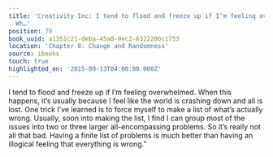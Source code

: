 ```yaml
---
title: 'Creativity Inc: I tend to flood and freeze up if I’m feeling overwhelmed.
  Wh…'
position: 79
book_uuid: a1351c21-deba-45a0-9ec2-6322200c1753
location: 'Chapter 8: Change and Randomness'
source: ibooks
touch: true
highlighted_on: '2015-09-13T04:00:00.000Z'
---
```


I tend to flood and freeze up if I’m feeling overwhelmed. When this happens, it’s usually because I feel like the world is crashing down and all is lost. One trick I’ve learned is to force myself to make a list of what’s actually wrong. Usually, soon into making the list, I find I can group most of the issues into two or three larger all-encompassing problems. So it’s really not all that bad. Having a finite list of problems is much better than having an illogical feeling that everything is wrong.”